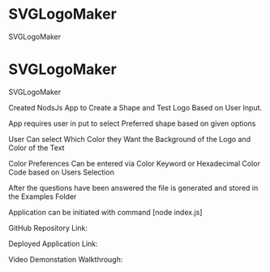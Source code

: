 # SVGLogoMaker
SVGLogoMaker

# SVGLogoMaker
SVGLogoMaker

Created NodsJs App to Create a Shape and Test Logo Based on User Input.

App requires user in put to select Preferred shape based on given options

User Can  select Which Color they Want the Background of the Logo and Color of the Text

Color Preferences Can be entered via Color Keyword or Hexadecimal Color Code based on Users Selection

After the questions have been answered the file is generated and stored in the Examples Folder

Application can be initiated with command [node index.js]

GitHub Repository Link: 

Deployed Application Link:

Video Demonstation Walkthrough:
